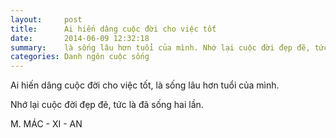 ```yaml
---
layout:     post
title:      Ai hiến dâng cuộc đời cho việc tốt
date:       2014-06-09 12:32:18
summary:    là sống lâu hơn tuổi của mình. Nhớ lại cuộc đời đẹp đẽ, tức là đã sống hai lần.
categories: Danh ngôn cuộc sống
---
```


Ai hiến dâng cuộc đời cho việc tốt, là sống lâu hơn tuổi của mình.

Nhớ lại cuộc đời đẹp đẽ, tức là đã sống hai lần.

 

M. MÁC - XI - AN